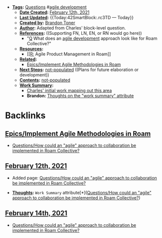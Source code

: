 - **[Tags](<../Tags.md>):** [Questions](<../Questions.md>) #[agile development](<../agile development.md>)
    - **[Date Created](<../Date Created.md>):** [February 12th, 2021](<../February 12th, 2021.md>)
    - **[Last Updated](<../Last Updated.md>):** {{Today:42SmartBlock:.rc3TD — Today}}
    - **[Created by](<../Created by.md>):** [Brandon Toner](<../Brandon Toner.md>)
    - **[Author](<../Author.md>):** Adapted from Charles' block-level question.
    - **[References](<../References.md>):**  ((Supporting FN, LN, EN, or RN would go here))
        - "[Q](<../Q.md>) What does an [agile development](<../agile development.md>) approach look like for Roam Collective?"
    - **[Resources](<../Resources.md>):**
        - [[[R:](<../[[R:.md>) Agile Product Management in Roam]]
    - **[Related](<../Related.md>):**
        - [Epics/Implement Agile Methodologies in Roam](<../Epics/Implement Agile Methodologies in Roam.md>)
    - **[Next Steps](<../Next Steps.md>):** [not-populated](<../not-populated.md>) ((Plans for future elaboration or development))
    - **[Contents](<../Contents.md>):** [not-populated](<../not-populated.md>)
    - **[Work Summary](<../Work Summary.md>):** 
        - [Charles' initial work mapping out this area](((6GfcqwQrI)))
        - **Brandon:** [Thoughts on the "work summary" attribute](((JZ6S734y4)))

# Backlinks
## [Epics/Implement Agile Methodologies in Roam](<Epics/Implement Agile Methodologies in Roam.md>)
- [Questions/How could an "agile" approach to collaboration be implemented in Roam Collective?](<../Questions/How could an "agile" approach to collaboration be implemented in Roam Collective?.md>)

## [February 12th, 2021](<February 12th, 2021.md>)
- Added page: [Questions/How could an "agile" approach to collaboration be implemented in Roam Collective?](<../Questions/How could an "agile" approach to collaboration be implemented in Roam Collective?.md>)

- **[Thoughts](<../Thoughts.md>):** `Work Summary` attribute[*]([Questions/How could an "agile" approach to collaboration be implemented in Roam Collective?](<../Questions/How could an "agile" approach to collaboration be implemented in Roam Collective?.md>))

## [February 14th, 2021](<February 14th, 2021.md>)
- [Questions/How could an "agile" approach to collaboration be implemented in Roam Collective?](<../Questions/How could an "agile" approach to collaboration be implemented in Roam Collective?.md>)

